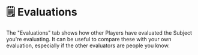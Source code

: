 # 🗒️ Evaluations

The "Evaluations" tab shows how other Players have evaluated the Subject you're evaluating. It can be useful to compare these with your own evaluation, especially if the other evaluators are people you know.
